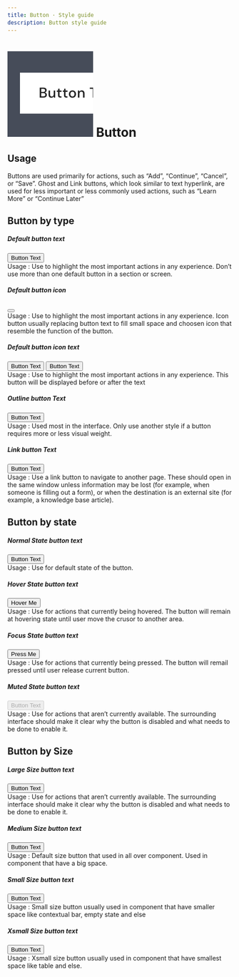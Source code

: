 ```yaml
---
title: Button · Style guide
description: Button style guide
---
```


<script setup>
  import Button from '../../components/button/Button.vue'
  import Caption from '../../components/caption/Caption.vue'
  import IconBee from '@carbon/icons-vue/lib/bee/20'
</script>

<style scoped lang="postcss">
</style>

# ![button](/assets/images/img-guide-button.svg) Button

## Usage
Buttons are used primarily for actions, such as “Add”, “Continue”, “Cancel”, or “Save”. Ghost and Link buttons, which look similar to text hyperlink, are used for less important or less commonly used actions, such as “Learn More” or “Continue Later”

## Button by type

##### Default button text

<div>
  <Button>Button Text</Button>
</div>
<div class="flex pt-5 pb-8">
  <div class="w-3/4">
    <Caption class="!text-subtle dark:!text-dark-subtle">
    Usage : Use to highlight the most important actions in any experience. Don’t use more than one default button in a section or screen.
    </Caption>
  </div>
</div>

##### Default button icon
<div>
  <Button icon><IconBee /></Button>
</div>
<div class="flex pt-5 pb-6">
  <div class="w-3/4">
    <Caption class="!text-subtle dark:!text-dark-subtle">
    Usage : Use to highlight the most important actions in any experience. Icon button usually replacing button text to fill small space and choosen icon that resemble the function of the button.
    </Caption>
  </div>
</div>

##### Default button icon text
<div class="flex space-x-3">
  <Button icon><IconBee /> Button Text</Button>
  <Button icon>Button Text <IconBee /></Button>
</div>
<div class="flex pt-5 pb-8">
  <div class="w-3/4">
    <Caption class="!text-subtle dark:!text-dark-subtle">
    Usage : Use to highlight the most important actions in any experience.
    This button will be displayed before or after the text
    </Caption>
  </div>
</div>

##### Outline button Text
<div class="flex space-x-3">
  <Button variant="outline">Button Text</Button>
</div>
<div class="flex pt-5 pb-8">
  <div class="w-3/4">
    <Caption class="!text-subtle dark:!text-dark-subtle">
    Usage : Used most in the interface. Only use another style
    if a button requires more or less visual weight.
    </Caption>
  </div>
</div>

##### Link button Text
<div class="flex space-x-3">
  <Button variant="link">Button Text</Button>
</div>
<div class="flex pt-5 pb-8">
  <div class="w-3/4">
    <Caption class="!text-subtle dark:!text-dark-subtle">
    Usage : Use a link button to navigate to another page.
    These should open in the same window unless information may be
    lost (for example, when someone is filling out a form), or when
    the destination is an external site (for example, a knowledge base article).
    </Caption>
  </div>
</div>

## Button by state

##### Normal State button text

<div>
  <Button>Button Text</Button>
</div>
<div class="flex pt-5 pb-8">
  <div class="w-3/4">
    <Caption class="!text-subtle dark:!text-dark-subtle">
    Usage : Use for default state of the button.
    </Caption>
  </div>
</div>

##### Hover State button text

<div>
  <Button>Hover Me</Button>
</div>
<div class="flex pt-5 pb-8">
  <div class="w-3/4">
    <Caption class="!text-subtle dark:!text-dark-subtle">
    Usage : Use for actions that currently being hovered.
    The button will remain at hovering state until user move the crusor to another area.
    </Caption>
  </div>
</div>

##### Focus State button text

<div>
  <Button>Press Me</Button>
</div>
<div class="flex pt-5 pb-8">
  <div class="w-3/4">
    <Caption class="!text-subtle dark:!text-dark-subtle">
    Usage : Use for actions that currently being pressed.
    The button will remail pressed until user release current button.
    </Caption>
  </div>
</div>

##### Muted State button text

<div>
  <Button disabled>Button Text</Button>
</div>
<div class="flex pt-5 pb-8">
  <div class="w-3/4">
    <Caption class="!text-subtle dark:!text-dark-subtle">
    Usage : Use for actions that aren’t currently available.
    The surrounding interface should make it clear why the button is
    disabled and what needs to be done to enable it.
    </Caption>
  </div>
</div>

## Button by Size

##### Large Size button text
<div class="flex space-x-3">
  <Button size="lg">Button Text</Button>
</div>
<div class="flex pt-5 pb-8">
  <div class="w-3/4">
    <Caption class="!text-subtle dark:!text-dark-subtle">
    Usage : Use for actions that aren’t currently available.
    The surrounding interface should make it clear why the button is
    disabled and what needs to be done to enable it.
    </Caption>
  </div>
</div>

##### Medium Size button text
<div class="flex space-x-3">
  <Button size="md">Button Text</Button>
</div>
<div class="flex pt-5 pb-8">
  <div class="w-3/4">
    <Caption class="!text-subtle dark:!text-dark-subtle">
    Usage : Default size button that used in all over component.
    Used in component that have a big space.
    </Caption>
  </div>
</div>

##### Small Size button text
<div class="flex space-x-3">
  <Button size="sm">Button Text</Button>
</div>
<div class="flex pt-5 pb-8">
  <div class="w-3/4">
    <Caption class="!text-subtle dark:!text-dark-subtle">
    Usage : Small size button usually used in component that
    have smaller space like contextual bar, empty state and else
    </Caption>
  </div>
</div>

##### Xsmall Size button text
<div class="flex space-x-3">
  <Button size="xs">Button Text</Button>
</div>
<div class="flex pt-5 pb-8">
  <div class="w-3/4">
    <Caption class="!text-subtle dark:!text-dark-subtle">
    Usage : Xsmall size button usually used in component
    that have smallest space like table and else.
    </Caption>
  </div>
</div>
